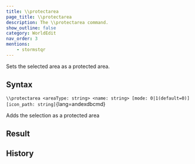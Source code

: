 ```yaml
---
title: \\protectarea
page_title: \\protectarea
description: The \\protectarea command.
show_outline: false
category: WorldEdit
nav_order: 3
mentions:
    - stormstqr
---
```


Sets the selected area as a protected area.

<CommandDetailsTable
    name="\\protectarea"
    :categories="[
        'system', 'world', 'server', 'worldedit'
    ]"
    :requiredTags="[
        'canUseChatCommands'
    ]"
    ultraSecurityModeSecurityLevel="WorldEdit"
    version="1.0.0"
    :undoSupported="-2"
    :functional="true"
    :deprecated="false"
/>

## Syntax

`\\protectarea <areaType: string> <name: string> [mode: 0|1(default=0)] [icon_path: string]`{lang=andexdbcmd}

<indent>Adds the selection as a protected area</indent>

## Result


## History
